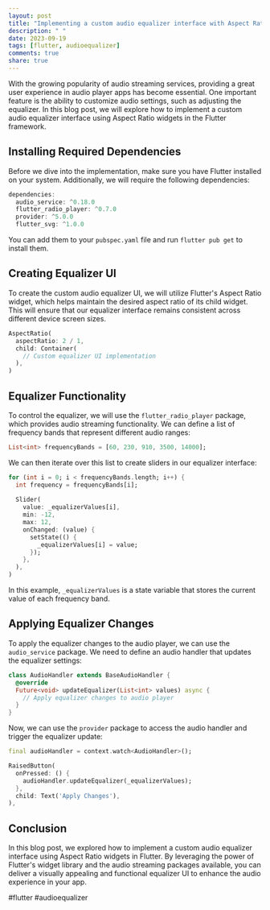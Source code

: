 ```yaml
---
layout: post
title: "Implementing a custom audio equalizer interface with Aspect Ratio widgets in Flutter"
description: " "
date: 2023-09-19
tags: [flutter, audioequalizer]
comments: true
share: true
---
```


With the growing popularity of audio streaming services, providing a great user experience in audio player apps has become essential. One important feature is the ability to customize audio settings, such as adjusting the equalizer. In this blog post, we will explore how to implement a custom audio equalizer interface using Aspect Ratio widgets in the Flutter framework.

## Installing Required Dependencies

Before we dive into the implementation, make sure you have Flutter installed on your system. Additionally, we will require the following dependencies:

```dart
dependencies:
  audio_service: ^0.18.0
  flutter_radio_player: ^0.7.0
  provider: ^5.0.0
  flutter_svg: ^1.0.0
```

You can add them to your `pubspec.yaml` file and run `flutter pub get` to install them.

## Creating Equalizer UI

To create the custom audio equalizer UI, we will utilize Flutter's Aspect Ratio widget, which helps maintain the desired aspect ratio of its child widget. This will ensure that our equalizer interface remains consistent across different device screen sizes.

```dart
AspectRatio(
  aspectRatio: 2 / 1,
  child: Container(
    // Custom equalizer UI implementation
  ),
)
```

## Equalizer Functionality

To control the equalizer, we will use the `flutter_radio_player` package, which provides audio streaming functionality. We can define a list of frequency bands that represent different audio ranges:

```dart
List<int> frequencyBands = [60, 230, 910, 3500, 14000];
```

We can then iterate over this list to create sliders in our equalizer interface:

```dart
for (int i = 0; i < frequencyBands.length; i++) {
  int frequency = frequencyBands[i];
  
  Slider(
    value: _equalizerValues[i],
    min: -12,
    max: 12,
    onChanged: (value) {
      setState(() {
        _equalizerValues[i] = value;
      });
    },
  ),
)
```

In this example, `_equalizerValues` is a state variable that stores the current value of each frequency band.

## Applying Equalizer Changes

To apply the equalizer changes to the audio player, we can use the `audio_service` package. We need to define an audio handler that updates the equalizer settings:

```dart
class AudioHandler extends BaseAudioHandler {
  @override
  Future<void> updateEqualizer(List<int> values) async {
    // Apply equalizer changes to audio player
  }
}
```

Now, we can use the `provider` package to access the audio handler and trigger the equalizer update:

```dart
final audioHandler = context.watch<AudioHandler>();

RaisedButton(
  onPressed: () {
    audioHandler.updateEqualizer(_equalizerValues);
  },
  child: Text('Apply Changes'),
),
```

## Conclusion

In this blog post, we explored how to implement a custom audio equalizer interface using Aspect Ratio widgets in Flutter. By leveraging the power of Flutter's widget library and the audio streaming packages available, you can deliver a visually appealing and functional equalizer UI to enhance the audio experience in your app.

#flutter #audioequalizer
